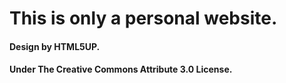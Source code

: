 # This is only a personal website.

#### Design by HTML5UP.
#### Under The Creative Commons Attribute 3.0 License.
